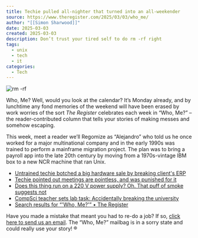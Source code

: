 ```yaml
---
title: Techie pulled all-nighter that turned into an all-weekender
source: https://www.theregister.com/2025/03/03/who_me/
author: "[[Simon Sharwood]]"
date: 2025-03-03
created: 2025-03-03
description: Don’t trust your tired self to do rm -rf right
tags:
  - unix
  - tech
  - it
categories:
  - Tech
---
```

![rm -rf](https://regmedia.co.uk/2024/11/18/shutterstock_sudo_rm_rm.jpg)

Who, Me? Well, would you look at the calendar? It’s Monday already, and by lunchtime any fond memories of the weekend will have been erased by work worries of the sort *The Register* celebrates each week in “Who, Me?” – the reader-contributed column that tells your stories of making messes and somehow escaping.

This week, meet a reader we’ll Regomize as “Alejandro” who told us he once worked for a major multinational company and in the early 1990s was trained to perform a mainframe migration project. The plan was to bring a payroll app into the late 20th century by moving from a 1970s-vintage IBM box to a new NCR machine that ran Unix.

- [Untrained techie botched a big hardware sale by breaking client's ERP](https://www.theregister.com/2025/02/24/who_me/)
- [Techie pointed out meetings are pointless, and was punished for it](https://www.theregister.com/2025/02/17/who_me/)
- [Does this thing run on a 220 V power supply? Oh. That puff of smoke suggests not](https://www.theregister.com/2025/02/10/who_me/)
- [CompSci teacher sets lab task: Accidentally breaking the university](https://www.theregister.com/2025/02/03/who_me/)
- [Search results for “'Who, Me?'” • The Register](https://search.theregister.com/?q=%27Who%2C+Me%3F%27)


Have you made a mistake that meant you had to re-do a job? If so, [click here to send us an email](https://www.theregister.com/2025/03/03/who_me/). The “Who, Me?” mailbag is in a sorry state and could really use your story! ®